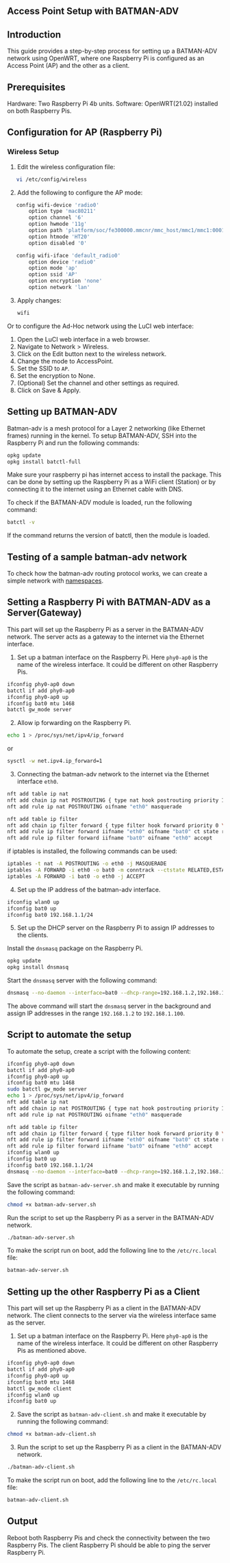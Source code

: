 ## Access Point Setup with BATMAN-ADV
## Introduction
This guide provides a step-by-step process for setting up a BATMAN-ADV network using OpenWRT, where one Raspberry Pi is configured as an Access Point (AP) and the other as a client.

## Prerequisites
Hardware: Two Raspberry Pi 4b units.
Software: OpenWRT(21.02) installed on both Raspberry Pis.

## Configuration for AP (Raspberry Pi)
### Wireless Setup
1. Edit the wireless configuration file:
 ```bash
    vi /etc/config/wireless
  ```
2. Add the following to configure the AP mode:
 ```bash
    config wifi-device 'radio0'
        option type 'mac80211'
        option channel '6'
        option hwmode '11g'
        option path 'platform/soc/fe300000.mmcnr/mmc_host/mmc1/mmc1:0001/mmc1:0001:1'
        option htmode 'HT20'
        option disabled '0'

    config wifi-iface 'default_radio0'
        option device 'radio0'
        option mode 'ap'
        option ssid 'AP'
        option encryption 'none'
        option network 'lan'
  ```
3. Apply changes:
    ```bash
    wifi
    ```


Or to configure the Ad-Hoc network using the LuCI web interface:

1. Open the LuCI web interface in a web browser.
2. Navigate to Network > Wireless.
3. Click on the Edit button next to the wireless network.
4. Change the mode to AccessPoint.
5. Set the SSID to `AP`.
6. Set the encryption to None.
7. (Optional) Set the channel and other settings as required.
8. Click on Save & Apply.

## Setting up BATMAN-ADV

Batman-adv is a mesh protocol for a Layer 2 networking (like Ethernet frames) running in the kernel.
To setup BATMAN-ADV, SSH into the Raspberry Pi and run the following commands:

```bash
opkg update
opkg install batctl-full
```

Make sure your raspberry pi has internet access to install the package. This can be done by setting up the Raspberry Pi as a WiFi client (Station) or by connecting it to the internet using an Ethernet cable with DNS.

To check if the BATMAN-ADV module is loaded, run the following command:

```bash
batctl -v
```

If the command returns the version of batctl, then the module is loaded.

## Testing of a sample batman-adv network

To check how the batman-adv routing protocol works, we can create a simple network with [namespaces](/AdHoc/namespaces.md).

## Setting a Raspberry Pi with BATMAN-ADV as a Server(Gateway)

This part will set up the Raspberry Pi as a server in the BATMAN-ADV network. The server acts as a gateway to the internet via the Ethernet interface.

1. Set up a batman interface on the Raspberry Pi. Here `phy0-ap0` is the name of the wireless interface. It could be different on other Raspberry Pis.

```bash
ifconfig phy0-ap0 down
batctl if add phy0-ap0
ifconfig phy0-ap0 up
ifconfig bat0 mtu 1468
batctl gw_mode server
```

2. Allow ip forwarding on the Raspberry Pi.

```bash
echo 1 > /proc/sys/net/ipv4/ip_forward
```
or

```bash
sysctl -w net.ipv4.ip_forward=1
```

3. Connecting the batman-adv network to the internet via the Ethernet interface `eth0`.

```bash
nft add table ip nat
nft add chain ip nat POSTROUTING { type nat hook postrouting priority 100 \; }
nft add rule ip nat POSTROUTING oifname "eth0" masquerade

nft add table ip filter
nft add chain ip filter forward { type filter hook forward priority 0 \; }
nft add rule ip filter forward iifname "eth0" oifname "bat0" ct state related,established accept
nft add rule ip filter forward iifname "bat0" oifname "eth0" accept
```

if iptables is installed, the following commands can be used:

```bash
iptables -t nat -A POSTROUTING -o eth0 -j MASQUERADE
iptables -A FORWARD -i eth0 -o bat0 -m conntrack --ctstate RELATED,ESTABLISHED -j ACCEPT
iptables -A FORWARD -i bat0 -o eth0 -j ACCEPT
```


4. Set up the IP address of the batman-adv interface.

```bash
ifconfig wlan0 up
ifconfig bat0 up
ifconfig bat0 192.168.1.1/24
``` 

5. Set up the DHCP server on the Raspberry Pi to assign IP addresses to the clients.

Install the `dnsmasq` package on the Raspberry Pi.
```bash
opkg update
opkg install dnsmasq
```

Start the `dnsmasq` server with the following command:
```bash
dnsmasq --no-daemon --interface=bat0 --dhcp-range=192.168.1.2,192.168.1.100,12h &
```
The above command will start the `dnsmasq` server in the background and assign IP addresses in the range `192.168.1.2` to `192.168.1.100`.

## Script to automate the setup

To automate the setup, create a script with the following content:

```bash
ifconfig phy0-ap0 down
batctl if add phy0-ap0
ifconfig phy0-ap0 up
ifconfig bat0 mtu 1468
sudo batctl gw_mode server
echo 1 > /proc/sys/net/ipv4/ip_forward
nft add table ip nat
nft add chain ip nat POSTROUTING { type nat hook postrouting priority 100 \; }
nft add rule ip nat POSTROUTING oifname "eth0" masquerade

nft add table ip filter
nft add chain ip filter forward { type filter hook forward priority 0 \; }
nft add rule ip filter forward iifname "eth0" oifname "bat0" ct state related,established accept
nft add rule ip filter forward iifname "bat0" oifname "eth0" accept
ifconfig wlan0 up
ifconfig bat0 up
ifconfig bat0 192.168.1.1/24
dnsmasq --no-daemon --interface=bat0 --dhcp-range=192.168.1.2,192.168.1.100,12h &
```

Save the script as `batman-adv-server.sh` and make it executable by running the following command:

```bash
chmod +x batman-adv-server.sh
```

Run the script to set up the Raspberry Pi as a server in the BATMAN-ADV network.

```bash
./batman-adv-server.sh
```

To make the script run on boot, add the following line to the `/etc/rc.local` file:

```bash
batman-adv-server.sh
```

## Setting up the other Raspberry Pi as a Client

This part will set up the Raspberry Pi as a client in the BATMAN-ADV network. The client connects to the server via the wireless interface same as the server.

1. Set up a batman interface on the Raspberry Pi. Here `phy0-ap0` is the name of the wireless interface. It could be different on other Raspberry Pis as mentioned above.

```bash
ifconfig phy0-ap0 down
batctl if add phy0-ap0
ifconfig phy0-ap0 up
ifconfig bat0 mtu 1468
batctl gw_mode client
ifconfig wlan0 up
ifconfig bat0 up
```

2. Save the script as `batman-adv-client.sh` and make it executable by running the following command:

```bash
chmod +x batman-adv-client.sh
```

3. Run the script to set up the Raspberry Pi as a client in the BATMAN-ADV network.

```bash
./batman-adv-client.sh
```

To make the script run on boot, add the following line to the `/etc/rc.local` file:

```bash
batman-adv-client.sh
```

## Output

Reboot both Raspberry Pis and check the connectivity between the two Raspberry Pis. The client Raspberry Pi should be able to ping the server Raspberry Pi.


